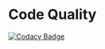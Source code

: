 # Code Quality
[![Codacy Badge](https://app.codacy.com/project/badge/Grade/91bee99d0d454fb993a09db7c9988604)](https://www.codacy.com/gh/saifullah32/M2_EmbSys/dashboard?utm_source=github.com&amp;utm_medium=referral&amp;utm_content=saifullah32/M2_EmbSys&amp;utm_campaign=Badge_Grade)
